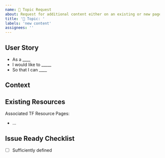 ```yaml
---
name: 🌱 Topic Request
about: Request for additional content either on an existing or new page.
title: '🌱 Topic: '
labels: 'new content'
assignees: ''
---
```


<!--- Provide a general summary of the feature in the title above -->

## User Story

* As a ____
* I would like to _____
* So that I can ____

## Context
<!--- Why is this topic important? Who is it important to? How would it be used? -->

## Existing Resources
<!--- Not obligatory, but helpful to add resources that already exist which could be leveraged or rferenced -->

Associated TF Resource Pages:  

* ...  

## Issue Ready Checklist
<!--- Needs to be fully checked-off in order to work on it -->

- [ ] Sufficiently defined  
